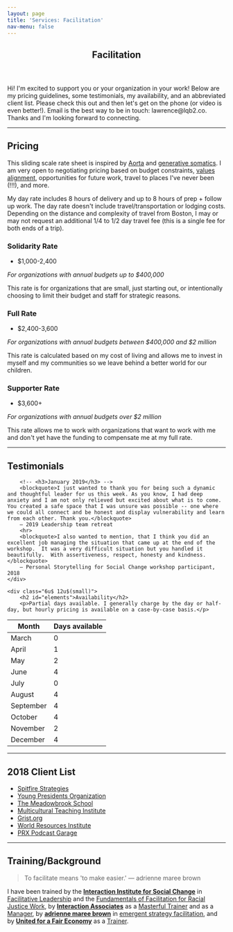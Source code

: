 ```yaml
---
layout: page
title: 'Services: Facilitation'
nav-menu: false
---
```


<!-- Main -->
<div id="main" class="alt">

<!-- One -->
<section id="one">
	<div class="inner">
		<header class="major">
			<h1>Facilitation</h1>
		</header>
		<p>Hi! I'm excited to support you or your organization in your work! Below are my pricing guidelines, some testimonials, my availability, and an abbreviated client list. Please check this out and then let's get on the phone (or video is even better!). Email is the best way to be in touch: lawrence@lqb2.co. Thanks and I'm looking forward to connecting. 

<hr class="major" />

<!-- Content -->
<h2 id="content">Pricing</h2>
<p>
	This sliding scale rate sheet is inspired by <a href="http://aorta.coop/rates/">Aorta</a> and <a href="https://docs.google.com/document/d/1eiT7EbIf300i_iTJtfzi7aoXUuvSj9hXJVWNG-NRiuo/edit">generative somatics</a>. I am very open to negotiating pricing based on budget constraints, <a href="http://www.lawrencebarrinerii.com/vision" target="_blank">values alignment</a>, opportunities for future work, travel to places I've never been (!!!), and more. 
</p>
<p>My day rate includes 8 hours of delivery and up to 8 hours of prep + follow up work. The day rate doesn't include travel/transportation or lodging costs. Depending on the distance and complexity of travel from Boston, I may or may not request an additional 1/4 to 1/2 day travel fee (this is a single fee for both ends of a trip).</p>
<div class="row">
	<div class="4u 12u$(medium)">
		<h3>Solidarity Rate</h3>
		<ul class="actions">
			<li><span class="button special disabled">$1,000-2,400</span></li>
		</ul>
		<p><i>For organizations with annual budgets up to $400,000</i></p>
		<p>This rate is for organizations that are small, just starting out, or intentionally choosing to limit their budget and staff for strategic reasons.</p>
	</div>
	<div class="4u 12u$(medium)">
		<h3>Full Rate</h3>
		<ul class="actions">
			<li><span class="button special">$2,400-3,600</span></li>
		</ul>
		<p><i>For organizations with annual budgets between $400,000 and $2 million</i></p>
		<p>This rate is calculated based on my cost of living and allows me to invest in myself and my communities so we leave behind a better world for our children. </p>
	</div>
	<div class="4u$ 12u$(medium)">
		<h3>Supporter Rate</h3>
		<ul class="actions">
			<li><span class="button special disabled">$3,600+</span></li>
		</ul>
		<p><i>For organizations with annual budgets over $2 million</i></p>
		<p>This rate allows me to work with organizations that want to work with me and don't yet have the funding to compensate me at my full rate.</p>
	</div>
</div>

	

<hr class="major" />

<!-- <h2 id="content">Testimonials</h2> -->
<!-- <p></p> -->

<div class="row">
	<div class="6u 12u$(small)">
		<h2 id="content">Testimonials</h2>

		<!-- <h3>January 2019</h3> -->
		<blockquote>I just wanted to thank you for being such a dynamic and thoughtful leader for us this week. As you know, I had deep anxiety and I am not only relieved but excited about what is to come. You created a safe space that I was unsure was possible -- one where we could all connect and be honest and display vulnerability and learn from each other. Thank you.</blockquote>
		– 2019 Leadership team retreat
		<hr> 
		<blockquote>I also wanted to mention, that I think you did an excellent job managing the situation that came up at the end of the workshop.  It was a very difficult situation but you handled it beautifully.  With assertiveness, respect, honesty and kindness.</blockquote>
		— Personal Storytelling for Social Change workshop participant, 2018
	</div>

	<div class="6u$ 12u$(small)">
		<h2 id="elements">Availability</h2>
		<p>Partial days available. I generally charge by the day or half-day, but hourly pricing is available on a case-by-case basis.</p>

<div class="table-wrapper">
	<table class="alt">
		<thead>
			<tr>
				<th>Month</th>
				<th>Days available</th>
			</tr>
		</thead>
		<tbody>
			<tr>
				<td>March</td>
				<td>0</td>
			</tr>
			<tr>
				<td>April</td>
				<td>1</td>
			</tr>
			<tr>
				<td>May</td>
				<td>2</td>
			</tr>
			<tr>
				<td>June</td>
				<td>4</td>
			</tr>
			<tr>
				<td>July</td>
				<td>0</td>
			</tr>
			<tr>
				<td>August</td>
				<td>4</td>
			</tr>
			<tr>
				<td>September</td>
				<td>4</td>
			</tr>
			<tr>
				<td>October</td>
				<td>4</td>
			</tr>
			<tr>
				<td>November</td>
				<td>2</td>
			</tr>
			<tr>
				<td>December</td>
				<td>4</td>
			</tr>
		</tbody>
	</table>
			
</div>
	</div>
</div>

<hr class="major" />


<!-- Elements -->
<h2 id="elements">2018 Client List</h2>

<ul>
 <li><a href="https://www.spitfirestrategies.com">Spitfire Strategies</a></li>
 <li><a href="https://www.ypo.org">Young Presidents Organization</a></li>
 <li><a href="https://www.meadowbrook-ma.org">The Meadowbrook School</a></li>
 <li><a href="http://www.multiculturalteaching.org">Multicultural Teaching Institute</a></li>
 <li><a href="https://grist.org">Grist.org</a></li>
 <li><a href="https://www.wri.org">World Resources Institute</a></li>
 <li><a href="https://www.podcastgarage.org">PRX Podcast Garage</a></li>
</ul>

<hr>

<!-- Elements -->
<h2 id="elements">Training/Background</h2>

<blockquote>To facilitate means 'to make easier.' — adrienne maree brown</blockquote>


I have been trained by the <a href="http://interactioninstitute.org"><b>Interaction Institute for Social Change</b></a> in <a href="http://interactioninstitute.org/training/facilitative-leadership-for-social-change/">Facilitative Leadership</a> and the <a href="http://interactioninstitute.org/training/fundamentals-of-facilitation-for-racial-justice-work/">Fundamentals of Facilitation for Racial Justice Work</a>, by <a href="http://interactionassociates.com"><b>Interaction Associates</b></a> as a <a href="http://interactionassociates.com/training/masterful-trainer">Masterful Trainer</a> and as a <a href="http://interactionassociates.com/training/managing-impact">Manager</a>, by <a href="http://adriennemareebrown.net/"><b>adrienne maree brown</b></a> in <a href="https://www.akpress.org/emergentstrategy.html">emergent strategy facilitation</a>, and by <b><a href="http://www.faireconomy.org">United for a Fair Economy</a></b> as a <a href="http://www.faireconomy.org/spring19">Trainer</a>. 